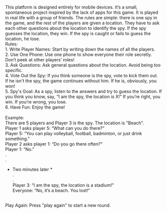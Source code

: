 This platform is designed entirely for mobile devices. It’s a small, spontaneous project inspired by the lack of apps for this game. It is played in real life with a group of friends. The rules are simple: there is one spy in the game, and the rest of the players are given a location. They have to ask each other questions about the location to identify the spy. If the spy guesses the location, they win. If the spy is caught or fails to guess the location, he lose. <br>
Rules: <br>
    1. Write Player Names: Start by writing down the names of all the players. <br>
    2. Use One Phone: Use one phone to show everyone their role secretly. Don’t peek at other players’ roles! <br>
    3. Ask Questions: Ask general questions about the location. Avoid being too specific. <br>
    4. Vote Out the Spy: If you think someone is the spy, vote to kick them out. If he isn't the spy, the game continues without him. If he is, obviously, you won! <br>
    5. Spy's Goal: As a spy, listen to the answers and try to guess the location. If you think you know, say, “I am the spy, the location is X!” If you’re right, you win. If you’re wrong, you lose. <br>
    6. Have Fun: Enjoy the game! <br>
 <br>
Example: <br>
There are 5 players and Player 3 is the spy. The location is "Beach". <br>
  Player 1 asks player 5: “What can you do there?” <br>
  Player 5: “You can play volleyball, football, badminton, or just drink something.” <br>
  Player 2 asks player 1: “Do you go there often?” <br>
  Player 1: “No.” <br>
  . <br>
  . <br>
  * Two minutes later * <br>
  . <br>
  . <br>
  Player 3: “I am the spy, the location is a stadium!” <br>
  Everyone: “No, it’s a beach. You lost!” <br>
 <br>
Play Again: Press "play again" to start a new round. <br>
